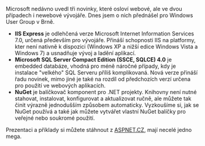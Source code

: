 <!-- dcterms:identifier = aspnetcz#318 -->
<!-- dcterms:title = Prezentace a příklady z přednášky pro WUG -->
<!-- dcterms:abstract = Microsoft nedávno uvedl tři novinky, které osloví webové, ale ve dvou případech i newebové vývojáře: IIS Express, SQL Server Compact 4.0 a NuGet. Dnes jsem o nich přednášel pro Windows User Group v Brně. -->
<!-- np9:categoryId = 6 -->
<!-- x4w:category = Akce a události -->
<!-- np9:authorId = 1 -->
<!-- np9:authorEmail = michal.valasek@altairis.cz -->
<!-- dcterms:creator = Michal Altair Valášek -->
<!-- dcterms:created = 2011-02-28T22:55:39.583+01:00 -->
<!-- dcterms:dateSubmitted = 2011-02-28T22:56:35.567+01:00 -->
<!-- dcterms:dateAccepted = 2011-02-28T00:00:00+01:00 -->
<!-- x4w:pictureWidth = 150 -->
<!-- x4w:pictureHeight = 150 -->
<!-- x4w:pictureUrl = /perex-pictures/20110228-prezentace-a-priklady-z-prednasky-pro-wug.png -->

Microsoft nedávno uvedl tři novinky, které osloví webové, ale ve dvou případech i newebové vývojáře. Dnes jsem o nich přednášel pro Windows User Group v Brně.

*   **IIS Express** je odlehčená verze Microsoft Internet Information Services 7.0, určená především pro vývojáře. Přináší schopnosti IIS na platformy, kter není nativně k dispozici (Windows XP a nižší edice Windows Vista a Windows 7) a usnadňuje vývoj a ladění aplikací.
*   **Microsoft SQL Server Compact Edition (SSCE, SQLCE) 4.0** je embedded databáze, vhodná pro méně náročné případy, kdy je instalace "velkého" SQL Serveru příliš komplikovaná. Nová verze přináší řadu novinek, mimo jiné je také na rozdíl od předchozích verzí určena pro použití ve webových aplikacích.
*   **NuGet** je balíčkovač komponent pro .NET projekty. Knihovny není nutné stahovat, instalovat, konfigurovat a aktualizovat ručně, ale můžete tak činit výrazně jednodušším způsobem automaticky. Vyzkoušíme si, jak se NuGet používá a také jak můžete vytvářet vlastní NuGet balíčky pro veřejné nebo soukromé použití. 

Prezentaci a příklady si můžete stáhnout z [ASPNET.CZ](https://www.cdn.altairis.cz/Blog/2011/20110228-NovinkyQ1.zip), mají necelé jedno mega.